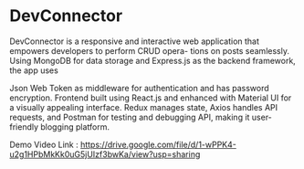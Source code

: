 # DevConnector

DevConnector is a responsive and interactive web application that empowers developers to perform CRUD opera-
tions on posts seamlessly. Using MongoDB for data storage and Express.js as the backend framework, the app uses

Json Web Token as middleware for authentication and has password encryption. Frontend built using React.js and
enhanced with Material UI for a visually appealing interface. Redux manages state, Axios handles API requests,
and Postman for testing and debugging API, making it user-friendly blogging platform.

Demo Video Link :  https://drive.google.com/file/d/1-wPPK4-u2g1HPbMkKk0uG5jUIzf3bwKa/view?usp=sharing
